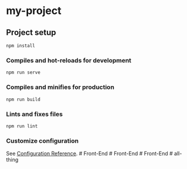 # my-project

## Project setup
```
npm install
```

### Compiles and hot-reloads for development
```
npm run serve
```

### Compiles and minifies for production
```
npm run build
```

### Lints and fixes files
```
npm run lint
```

### Customize configuration
See [Configuration Reference](https://cli.vuejs.org/config/).
#   F r o n t - E n d  
 #   F r o n t - E n d  
 #   F r o n t - E n d  
 #   a l l - t h i n g  
 